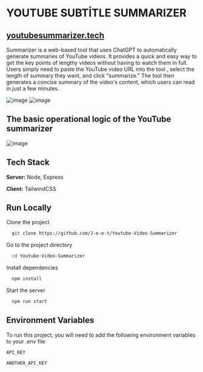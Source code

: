 
# YOUTUBE SUBTİTLE SUMMARIZER
## [youtubesummarizer.tech](https://www.youtubesummarizer.tech/)

Summarizer is a web-based tool that uses ChatGPT to automatically generate summaries of YouTube videos.
It provides a quick and easy way to get the key points of lengthy videos without having to watch them in full.
Users simply need to paste the YouTube video URL into the tool , select the length of summary they want, and click "summarize."
The tool then generates a concise summary of the video's content, which users can read in just a few minutes.

![image](https://user-images.githubusercontent.com/67838093/236333955-49beabcd-53c0-4e4d-8036-c6ed1f1cb7e1.png)
![image](https://user-images.githubusercontent.com/67838093/236334034-3f19530e-2900-4c62-9176-de061e5d6e7f.png)
## The basic operational logic of the YouTube summarizer
![image](https://user-images.githubusercontent.com/67838093/236415844-dc6b3eb3-00c1-4497-aa4d-85e954a526ec.png)

## Tech Stack

**Server:** Node, Express

**Client:**  TailwindCSS


## Run Locally

Clone the project

```bash
  git clone https://github.com/J-e-e-t/Youtube-Video-Summarizer
```

Go to the project directory

```bash
  cd Youtube-Video-Summarizer
```

Install dependencies

```bash
  npm install
```

Start the server

```bash
  npm run start
```


## Environment Variables

To run this project, you will need to add the following environment variables to your .env file

`API_KEY`

`ANOTHER_API_KEY`



